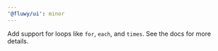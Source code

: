 ```yaml
---
'@fluwy/ui': minor
---
```


Add support for loops like `for`, `each`, and `times`. See the docs for more details.
